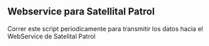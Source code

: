 ## Webservice para Satellital Patrol
Correr este script periodicamente para transmitir los datos hacia el WebService de Satelital Patrol
